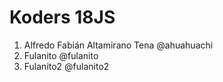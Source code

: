 # Koders 18JS

1. Alfredo Fabián Altamirano Tena @ahuahuachi
2. Fulanito @fulanito
3. Fulanito2 @fulanito2
